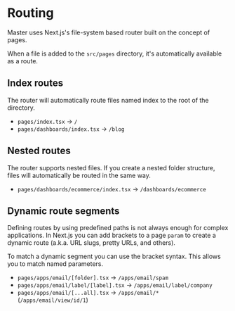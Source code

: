 # Routing

Master uses Next.js's file-system based router built on the concept of pages.

When a file is added to the `src/pages` directory, it's automatically available as a route.

## Index routes

The router will automatically route files named index to the root of the directory.

- `pages/index.tsx` → `/`
- `pages/dashboards/index.tsx` → `/blog`

## Nested routes

The router supports nested files. If you create a nested folder structure, files will automatically be routed in the same way.

- `pages/dashboards/ecommerce/index.tsx` → `/dashboards/ecommerce`

## Dynamic route segments

Defining routes by using predefined paths is not always enough for complex applications. In Next.js you can add brackets to a page `param` to create a dynamic route (a.k.a. URL slugs, pretty URLs, and others).

To match a dynamic segment you can use the bracket syntax. This allows you to match named parameters.

- `pages/apps/email/[folder].tsx` → `/apps/email/spam`
- `pages/apps/email/label/[label].tsx` → `/apps/email/label/company`
- `pages/apps/email/[...all].tsx` → `/apps/email/*` (`/apps/email/view/id/1`)
